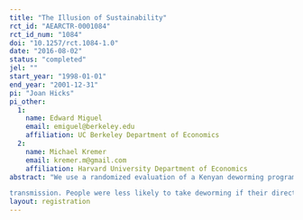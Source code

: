 ```yaml
---
title: "The Illusion of Sustainability"
rct_id: "AEARCTR-0001084"
rct_id_num: "1084"
doi: "10.1257/rct.1084-1.0"
date: "2016-08-02"
status: "completed"
jel: ""
start_year: "1998-01-01"
end_year: "2001-12-31"
pi: "Joan Hicks"
pi_other:
  1:
    name: Edward Miguel
    email: emiguel@berkeley.edu
    affiliation: UC Berkeley Department of Economics
  2:
    name: Michael Kremer
    email: kremer.m@gmail.com
    affiliation: Harvard University Department of Economics
abstract: "We use a randomized evaluation of a Kenyan deworming program to estimate peer effects in technology adoption and to shed light on foreign aid donors’ movement towards sustainable community provision of public goods. Deworming is a public good since much of its social benefit comes through reduced disease
transmission. People were less likely to take deworming if their direct first-order or indirect second-order social contacts were exposed to deworming. Efforts to replace subsidies with sustainable worm control measures were ineffective: a drug cost-recovery program reduced take-up 80 percent; health education did not affect behavior, and a mobilization intervention failed. At least in this context, it appears unrealistic for a one-time intervention to generate sustainable voluntary local public goods provision."
layout: registration
---
```


